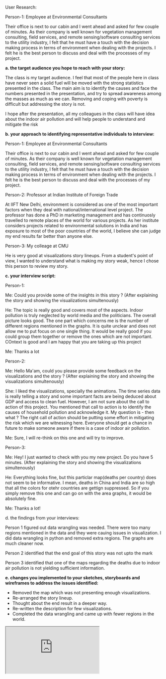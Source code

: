 

User Research:

Person-1: Employee at Environmental Consultants

Their office is next to our cabin and I went ahead and asked for few couple of minutes. As their company is well known for vegetation management consulting, field services, and remote sensing/software consulting services to the utility industry, I felt that he must have a touch with the decision making process in terms of environment when dealing with the projects. I felt he is the best person to discuss and deal with the processes of my project.

<b> a. the target audience you hope to reach with your story:</b>

The class is my target audience. I feel that most of the people here in class have never seen a solid fuel will be moved with the strong statistics presented in the class. The main aim is to identify the causes and face the numbers presented in the presentation, and try to spread awareness among the masses as much as we can. Removing and coping with poverty is difficult but addressing the story is not.

I hope after the presentation, all my colleagues in the class will have idea about the indoor air pollution and will help people to understand and mitigate the risk


<b>b. your approach to identifying representative individuals to interview:</b>

Person-1: Employee at Environmental Consultants

Their office is next to our cabin and I went ahead and asked for few couple of minutes. As their company is well known for vegetation management consulting, field services, and remote sensing/software consulting services to the utility industry, I felt that he must have a touch with the decision making process in terms of environment when dealing with the projects. I felt he is the best person to discuss and deal with the processes of my project.


Person-2: Professor at Indian Institute of Foreign Trade

At IIFT New Delhi, environment is considered as one of the most important factors when they deal with national/international level project. The professor has done a PhD in marketing management and has continuosly travelled to remote places of the world for various projects. As her institute considers projects related to environmental solutions in India and has exposure to most of the poor countries of the world, I believe she can judge my end results far better than anyone else.

Person-3: My colleage at CMU

He is very good at visualizations story lineups. From a student's point of view, I wanted to understand what is making my story weak, hence I chose this person to review my story.



<b>c. your interview script:</b>

Person-1:

Me: Could you provide some of the insights in this story ?
(After explaining the story and showing the visualizations simultenously)

He: The topic is really good and covers most of the aspects. Indoor pollution is truly neglected by world media and the politicians. The overall picture looks good. The one part which concerns me is the number of different regions mentioned in the graphs. It is quite unclear and does not allow me to put focus on one single thing. It would be really good if you could group them together or remove the ones which are not important. COntext is good and I am happy that you are taking up this project

Me: Thanks a lot

Person-2:

Me: Hello Ma'am, could you please provide some feedback on the visualizations and the story ?
(After explaining the story and showing the visualizations simultenously)

She: I liked the visualizations, specially the animations. The time series data is really telling a story and some important facts are being deduced about GDP and access to clean fuel. However, I am not sure about the call to action of this project. You mentioned that call to action is to identify the causes of household pollution and acknowledge it. My question is - then what ? The right call of action should be putting some effort in mitigating the risk which we are witnessing here. Everyone should get a chance in future to make someone aware if there is a case of indoor air pollution.

Me: Sure, I will re-think on this one and will try to improve.

Person-3:

Me: Hey! I just wanted to check with you my new project. Do you have 5 minutes.
(After explaining the story and showing the visualizations simultenously)

He: Everything looks fine, but this particlar map(deaths per country) does not seem to be informative. I mean, deaths in China and India are so high that all the colors for otehr countries are gettign suppressed. So if you simply remove this one and can go on with the area graphs, it would be absolutely fine.

Me: Thanks a lot!


d. the findings from your interviews:

Person 1 figured out data wrangling was needed. There were too many regions mentioned in the data and they were cauing issues in visualization. I did data wrangling in python and removed extra regions. The graphs are much cleaner now.

Person 2 identified that the end goal of this story was not upto the mark

Person 3 identified that one of the maps regarding the deaths due to indoor air pollution is not yielding sufficient information.


<b>e. changes you implemented to your sketches, storyboards and wireframes to address the issues identified:</b>

* Removed the map which was not presenting enough visualizations.
* Re-arranged the story lineup.
* Thought about the end result in a deeper way.
* Re-written the description for few visualizations.
* Completed the data wrangling and came up with fewer regions in the world.


<iframe src = "https://public.tableau.com/views/Indoorairpollution/Worldsaccesstocleanfuels-Map-2016?:showVizHome=no&:embed=true"></iframe>
